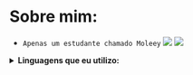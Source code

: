 #  Sobre mim:
- `Apenas um estudante chamado Moleey`
  <img src="https://github-readme-stats.vercel.app/api?username=Moleey&show_icons=true&theme=highcontrast&title_color=FFFFFF&text_color=fff&icon_color=FFFFFF">
 ![](https://komarev.com/ghpvc/?username=Moleey&color=FFFFFF&style=plastic&labelcolor=black&label=viewers)
<details>
  <summary><b>Linguagens que eu utilizo: </b></summary>
<p align="center">
</p>

![python](https://img.shields.io/badge/Python-000000?style=for-the-badge&logo=python&logoColor=FFFFFF)
![javascript](https://img.shields.io/badge/JavaScript-000000?style=for-the-badge&logo=javascript&logoColor=FFFFFF)
![git](https://img.shields.io/badge/-git-000000?style=for-the-badge&logo=git&logoColor=FFFFFF)
<br>
![github](https://img.shields.io/badge/-github-black?style=for-the-badge&logo=github&logoColor=FFFFFF)
![MD](https://img.shields.io/badge/Markdown-000000?style=for-the-badge&logo=markdown&logoColor=FFFFFF)

![Repo 1](https://github-readme-stats.vercel.app/api/pin/?username=Moleey&repo=Arquivos-Mobile&show_icons=true&theme=highcontrast&title_color=FFFFFF&text_color=fff&icon_color=FFFFFF)
![Repo 2](https://github-readme-stats.vercel.app/api/pin/?username=Moleey&repo=DeviceId-Checker&show_icons=true&theme=highcontrast&title_color=FFFFFF&text_color=fff&icon_color=FFFFFF)
<img height="180em" src="https://github-readme-stats.vercel.app/api/top-langs/?username=Moleey&layout=compact&langs_count=7&theme=highcontrast&title_color=FFFFFF&text_color=fff&icon_color=FFFFFF"/>
<details>
  <summary><b>Passa Tempos: </b></summary>
<p align="center">
</p>

![Assistir Animes](https://img.shields.io/badge/-Assistir%20Animes-000000?style=for-the-badge&logo=Crunchyroll&logoColor=FFFFFF)
![Jogar](https://img.shields.io/badge/Jogar-000000?style=for-the-badge&logo=steam&logoColor=FFFFFF)
![Programar](https://img.shields.io/badge/Programar-000000?style=for-the-badge&logo=python&logoColor=FFFFFF)
![Assistir Videos](https://img.shields.io/badge/Assistir%20Videos-000000?style=for-the-badge&logo=youtube&logoColor=FFFFFF)
![Músicas](https://img.shields.io/badge/Ouvir%20Músicas-000000?&style=for-the-badge&logo=spotify&logoColor=FFFFFF)
